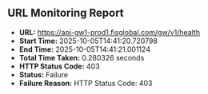 ## URL Monitoring Report

- **URL:** https://api-gw1-prod1.fisglobal.com/gw/v1/health
- **Start Time:** 2025-10-05T14:41:20.720798
- **End Time:** 2025-10-05T14:41:21.001124
- **Total Time Taken:** 0.280326 seconds
- **HTTP Status Code:** 403
- **Status:** Failure
- **Failure Reason:** HTTP Status Code: 403
